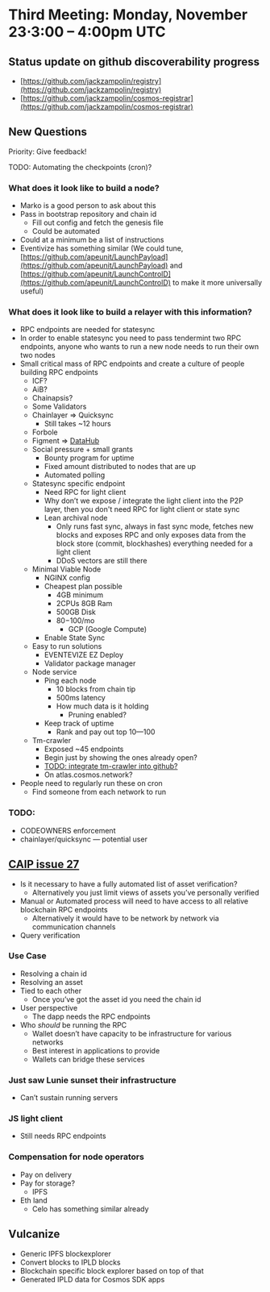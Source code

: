 # **Third Meeting: Monday, November 23⋅3:00 – 4:00pm UTC**

## Status update on github discoverability progress

- [https://github.com/jackzampolin/registry](https://github.com/jackzampolin/registry)
- [https://github.com/jackzampolin/cosmos-registrar](https://github.com/jackzampolin/cosmos-registrar)

## New Questions

Priority: Give feedback!

TODO: Automating the checkpoints (cron)?

### What does it look like to build a node?

- Marko is a good person to ask about this
- Pass in bootstrap repository and chain id
    - Fill out config and fetch the genesis file
    - Could be automated
- Could at a minimum be a list of instructions
- Eventivize has something similar (We could tune, [https://github.com/apeunit/LaunchPayload](https://github.com/apeunit/LaunchPayload) and [https://github.com/apeunit/LaunchControlD](https://github.com/apeunit/LaunchControlD) to make it more universally useful)

### What does it look like to build a relayer with this information?

- RPC endpoints are needed for statesync
- In order to enable statesync you need to pass tendermint two RPC endpoints, anyone who wants to run a new node needs to run their own two nodes
- Small critical mass of RPC endpoints and create a culture of people building RPC endpoints
    - ICF?
    - AiB?
    - Chainapsis?
    - Some Validators
    - Chainlayer => Quicksync
        - Still takes ~12 hours
    - Forbole
    - Figment => [DataHub](https://figment.io/datahub/cosmos/)
    - Social pressure + small grants
        - Bounty program for uptime
        - Fixed amount distributed to nodes that are up
        - Automated polling
    - Statesync specific endpoint
        - Need RPC for light client
        - Why don’t we expose / integrate the light client into the P2P layer, then you don't need RPC for light client or state sync
        - Lean archival node
            - Only runs fast sync, always in fast sync mode, fetches new blocks and exposes RPC and only exposes data from the block store (commit, blockhashes) everything needed for a light client
            - DDoS vectors are still there
    - Minimal Viable Node
        - NGINX config
        - Cheapest plan possible
            - 4GB minimum
            - 2CPUs 8GB Ram
            - 500GB Disk
            - $80-$100/mo
                - GCP (Google Compute)
        - Enable State Sync
    - Easy to run solutions
        - EVENTEVIZE EZ Deploy
        - Validator package manager
    - Node service
        - Ping each node
            - 10 blocks from chain tip
            - 500ms latency
            - How much data is it holding
                - Pruning enabled?
        - Keep track of uptime
            - Rank and pay out top 10—100
    - Tm-crawler
        - Exposed ~45 endpoints
        - Begin just by showing the ones already open?
        - [TODO: integrate tm-crawler into github?](https://github.com/fissionlabsio/tmcrawl)
        - On atlas.cosmos.network?
- People need to regularly run these on cron
    - Find someone from each network to run

### TODO:

- CODEOWNERS enforcement
- chainlayer/quicksync — potential user

## [CAIP issue 27](https://github.com/ChainAgnostic/CAIPs/issues/27)

- Is it necessary to have a fully automated list of asset verification?
    - Alternatively you just limit views of assets you’ve personally verified
- Manual or Automated process will need to have access to all relative blockchain RPC endpoints
    - Alternatively it would have to be network by network via communication channels
- Query verification

### Use Case

- Resolving a chain id
- Resolving an asset
- Tied to each other
    - Once you’ve got the asset id you need the chain id
- User perspective
    - The dapp needs the RPC endpoints
- Who _should_ be running the RPC
    - Wallet doesn’t have capacity to be infrastructure for various networks
    - Best interest in applications to provide
    - Wallets can bridge these services

### Just saw Lunie sunset their infrastructure

- Can’t sustain running servers

### JS light client

- Still needs RPC endpoints

### Compensation for node operators

- Pay on delivery
- Pay for storage?
    - IPFS
- Eth land
    - Celo has something similar already

## Vulcanize

- Generic IPFS blockexplorer
- Convert blocks to IPLD blocks
- Blockchain specific block explorer based on top of that
- Generated IPLD data for Cosmos SDK apps